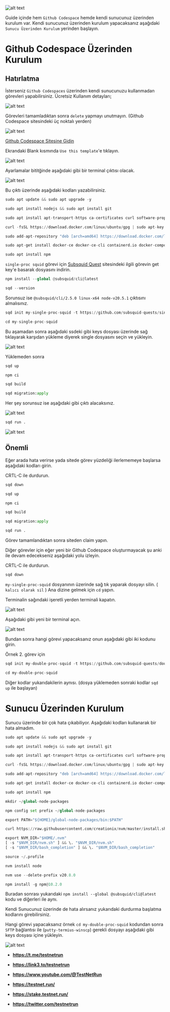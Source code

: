 ![alt text](https://i.hizliresim.com/ea13mj8.png)

Guide içinde hem `Github Codespace` hemde kendi sunucunuz üzerinden kurulum var. Kendi sunucunuz üzerinden kurulum yapacaksanız aşağıdaki `Sunucu Üzerinden Kurulum` yerinden başlayın.


# Github Codespace Üzerinden Kurulum

## Hatırlatma
İsterseniz `Github Codespaces` üzerinden kendi sunucunuzu kullanmadan görevleri yapabilirsiniz. Ücretsiz Kullanım detayları;


![alt text](https://i.hizliresim.com/6uw6f92.png)

Görevleri tamamladıktan sonra `delete` yapmayı unutmayın. (Github Codespace sitesindeki üç noktalı yerden)

![alt text](https://i.hizliresim.com/s0fav51.png)

<a href="https://github.com/codespaces">Github Codespace Sitesine Gidin</a>

Ekrandaki Blank kısmında `Use this template`'e tıklayın.

![alt text](https://i.hizliresim.com/cfgq9od.png)

Ayarlamalar bititğinde aşağıdaki gibi bir terminal çıktısı olacak. 

![alt text](https://i.hizliresim.com/ok517ng.png)

Bu çıktı üzerinde aşağıdaki kodları yazabilirsiniz.

```python
sudo apt update && sudo apt upgrade -y
```

```python
sudo apt install nodejs && sudo apt install git
```

```python
sudo apt install apt-transport-https ca-certificates curl software-properties-common -y
```

```python
curl -fsSL https://download.docker.com/linux/ubuntu/gpg | sudo apt-key add -
```

```python
sudo add-apt-repository "deb [arch=amd64] https://download.docker.com/linux/ubuntu focal stable"
```

```python
sudo apt-get install docker-ce docker-ce-cli containerd.io docker-compose-plugin -y
```

```python
sudo apt install npm
```

`single-proc squid` görevi için <a href="https://app.subsquid.io/quests">Subsquid Quest</a>  sitesindeki ilgili görevin get key'e basarak dosyasını indirin.

```python
npm install --global @subsquid/cli@latest
```

```python
sqd --version
```

Sorunsuz ise `@subsquid/cli/2.5.0 linux-x64 node-v20.5.1` çıktısını almalısınız.

```python
sqd init my-single-proc-squid -t https://github.com/subsquid-quests/single-chain-squid
```

```python
cd my-single-proc-squid
```


Bu aşamadan sonra aşağıdaki ssdeki gibi keys dosyası üzerinde sağ tıklayarak karşıdan yükleme diyerek single dosyasını seçin ve yükleyin.

![alt text](https://i.hizliresim.com/mxk80i0.png)

Yüklemeden sonra 

```python
sqd up
```

```python
npm ci
```

```python
sqd build
```

```python
sqd migration:apply
```
Her şey sorunsuz ise aşağıdaki gibi çıktı alacaksınız.

![alt text](https://i.hizliresim.com/se9p2x3.png)

```python
sqd run .
```
![alt text](https://i.hizliresim.com/mjaqwgp.png)

## Önemli
Eğer arada hata verirse yada sitede görev yüzdeliği ilerlememeye başlarsa aşağıdaki kodları girin.

CRTL-C ile durdurun.

```python
sqd down
```

```python
sqd up
```

```python
npm ci
```

```python
sqd build
```

```python
sqd migration:apply
```

```python
sqd run .
```

Görev tamamlandıktan sonra siteden claim yapın.

Diğer görevler için eğer yeni bir Github Codespace oluşturmayacak şu anki ile devam edecekseniz aşağıdaki yolu izleyin.
  
CRTL-C ile durdurun.

```python
sqd down
```
`my-single-proc-squid` dosyanının üzerinde sağ tık yaparak dosyayı silin. ( `kalıcı olarak sil` ) 
Ana dizine gelmek için `cd` yapın.

Terminalin sağındaki işeretli yerden terminali kapatın.

![alt text](https://i.hizliresim.com/1smtqu3.png)

Aşağıdaki gibi yeni bir terminal açın. 

![alt text](https://i.hizliresim.com/k0m53t4.png)


Bundan sonra hangi görevi yapacaksanız onun aşağıdaki gibi iki kodunu girin.

Örnek 2. görev için 

```python
sqd init my-double-proc-squid -t https://github.com/subsquid-quests/double-chain-squid
```

```python
cd my-double-proc-squid
```

Diğer kodlar yukarıdakilerin aynısı. (dosya yüklemeden sonraki kodlar `sqd up` ile başlayan)



# Sunucu Üzerinden Kurulum


Sunucu üzerinde bir çok hata çıkabiliyor. Aşağıdaki kodları kullanarak bir hata almadım.

```python
sudo apt update && sudo apt upgrade -y
```

```python
sudo apt install nodejs && sudo apt install git
```

```python
sudo apt install apt-transport-https ca-certificates curl software-properties-common -y
```

```python
curl -fsSL https://download.docker.com/linux/ubuntu/gpg | sudo apt-key add -
```

```python
sudo add-apt-repository "deb [arch=amd64] https://download.docker.com/linux/ubuntu focal stable"
```

```python
sudo apt-get install docker-ce docker-ce-cli containerd.io docker-compose-plugin -y
```

```python
sudo apt install npm
```

```python
mkdir ~/global-node-packages
```

```python
npm config set prefix ~/global-node-packages
```

```python
export PATH="${HOME}/global-node-packages/bin:$PATH"
```

```python
curl https://raw.githubusercontent.com/creationix/nvm/master/install.sh | bash
```

```python
export NVM_DIR="$HOME/.nvm"
[ -s "$NVM_DIR/nvm.sh" ] && \. "$NVM_DIR/nvm.sh"
[ -s "$NVM_DIR/bash_completion" ] && \. "$NVM_DIR/bash_completion"
```

```python
source ~/.profile
```

```python
nvm install node
```

```python
nvm use --delete-prefix v20.8.0
```

```python
npm install -g npm@10.2.0
```

Buradan sonrası yukarıdaki  `npm install --global @subsquid/cli@latest` kodu ve diğerleri ile aynı.

Kendi Sunucunuz üzerinde de hata alırsanız yukarıdaki durdurma başlatma kodlarını girebilirsiniz.

Hangi görevi yapacaksanız örnek `cd my-double-proc-squid` kodundan sonra `SFTP` bağlantısı ile (`putty-termius-winscp`) gerekli dosyayı aşağıdaki gibi keys dosyası içine yükleyin.

![alt text](https://i.hizliresim.com/fn92koo.png)


- **https://t.me/testnetrun**

- **https://link3.to/testnetrun**

- **https://www.youtube.com/@TestNetRun**

- **https://testnet.run/**

- **https://stake.testnet.run/**

- **https://twitter.com/testnetrun**






